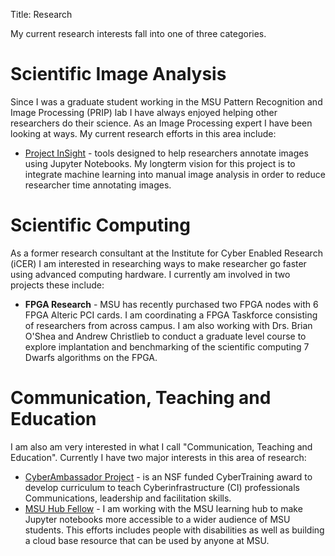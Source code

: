 Title: Research

My current research interests fall into one of three categories.  

# Scientific Image Analysis
Since I was a graduate student working in the MSU Pattern Recognition and Image Processing (PRIP) lab I have always enjoyed helping other researchers do their science.  As an Image Processing expert I have been looking at ways.  My current research efforts in this area include:

- [Project InSight](//github.com/buckl113/Insight) - tools designed to help researchers annotate images using Jupyter Notebooks. My longterm vision for this project is to integrate machine learning into manual image analysis in order to reduce researcher time annotating images.

# Scientific Computing
As a former research consultant at the Institute for Cyber Enabled Research (iCER) I am interested in researching ways to make researcher go faster using advanced computing hardware. I currently am involved in two projects these include:

- **FPGA Research** - MSU has recently purchased two FPGA nodes with 6 FPGA Alteric PCI cards. I am coordinating a FPGA Taskforce consisting of researchers from across campus. I am also working with Drs. Brian O'Shea and Andrew Christlieb to conduct a graduate level course to explore implantation and benchmarking of the scientific computing 7 Dwarfs algorithms on the FPGA.

# Communication, Teaching and Education
I am also am very interested in what I call "Communication, Teaching and Education".  Currently I have two major interests in this area of research:

- [CyberAmbassador Project](//colbrydi.github.io/cyberambassadors) - is an NSF funded CyberTraining award to develop curriculum to teach Cyberinfrastructure (CI) professionals Communications, leadership and facilitation skills.
- [MSU Hub Fellow](//hub.msu.edu/hub-fellows/) - I am working with the MSU learning hub to make Jupyter notebooks more accessible to a wider audience of MSU students. This efforts includes people with disabilities as well as building a cloud base resource that can be used by anyone at MSU.  
